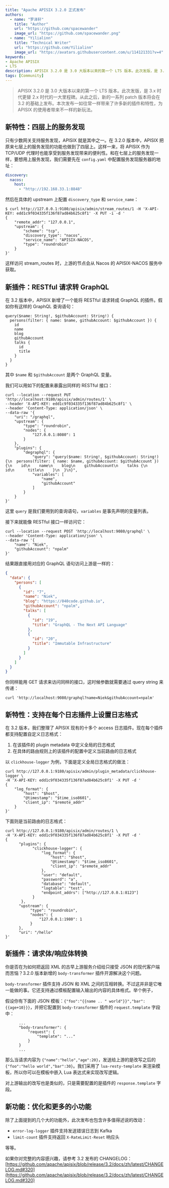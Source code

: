 ```yaml
---
title: "Apache APISIX 3.2.0 正式发布"
authors:
  - name: "罗泽轩"
    title: "Author"
    url: "https://github.com/spacewander"
    image_url: "https://github.com/spacewander.png"
  - name: "Yilialinn"
    title: "Technical Writer"
    url: "https://github.com/Yilialinn"
    image_url: "https://avatars.githubusercontent.com/u/114121331?v=4"
keywords: 
- Apache APISIX
- LTS
description: APISIX 3.2.0 是 3.0 大版本以来的第一个 LTS 版本。此次发版，是 3.x 时代更替 2.x 时代的一大里程碑。从此之后，新的一系列 patch 版本将会在 3.2 的基础上发布。本次发布一如往常一样带来了许多新的插件和特性，为 APISIX 的使用者带来不一样的新玩法。
tags: [Community]
---
```


> APISIX 3.2.0 是 3.0 大版本以来的第一个 LTS 版本。此次发版，是 3.x 时代更替 2.x 时代的一大里程碑。从此之后，新的一系列 patch 版本将会在 3.2 的基础上发布。本次发布一如往常一样带来了许多新的插件和特性，为 APISIX 的使用者带来不一样的新玩法。

<!--truncate-->

## 新特性：四层上的服务发现

只有少数网关支持服务发现，APISIX 就是其中之一。在 3.2.0 版本中，APISIX 把原来七层上的服务发现的功能也做到了四层上。这样一来，将 APISIX 作为 TCP/UDP 代理时也能享受到服务发现带来的便利性。和在七层上的服务发现一样，要想用上服务发现，我们需要先在 `config.yaml` 中配置服务发现服务器的地址：

```yaml
discovery:
  nacos:
    host:
      - "http://192.168.33.1:8848"
```

然后在具体的 upstream 上配置 `discovery_type` 和 `service_name`：

```shell
$ curl http://127.0.0.1:9180/apisix/admin/stream_routes/1 -H 'X-API-KEY: edd1c9f034335f136f87ad84b625c8f1' -X PUT -i -d '
{
    "remote_addr": "127.0.0.1",
    "upstream": {
        "scheme": "tcp",
        "discovery_type": "nacos",
        "service_name": "APISIX-NACOS",
        "type": "roundrobin"
    }
}'
```

这样访问 stream_routes 时，上游的节点会从 Nacos 的 APISIX-NACOS 服务中获取。

## 新插件：RESTful 请求转 GraphQL

在 3.2 版本中，APISIX 新增了一个能将 RESTful 请求转成 GraphQL 的插件。假如你有这样的 GraphQL 查询语句：

```
query($name: String!, $githubAccount: String!) {
  persons(filter: { name: $name, githubAccount: $githubAccount }) {
    id
    name
    blog
    githubAccount
    talks {
      id
      title
    }
  }
}
```

其中 `$name` 和 `$githubAccount` 是两个 GraphQL 变量。

我们可以用如下的配置来暴露出同样的 RESTful 接口：

```shell
curl --location --request PUT 'http://localhost:9180/apisix/admin/routes/1' \
--header 'X-API-KEY: edd1c9f034335f136f87ad84b625c8f1' \
--header 'Content-Type: application/json' \
--data-raw '{
    "uri": "/graphql",
    "upstream": {
        "type": "roundrobin",
        "nodes": {
            "127.0.0.1:8080": 1
        }
    },
    "plugins": {
        "degraphql": {
            "query": "query($name: String!, $githubAccount: String!) {\n  persons(filter: { name: $name, githubAccount: $githubAccount }) {\n    id\n    name\n    blog\n    githubAccount\n    talks {\n      id\n      title\n    }\n  }\n}",
            "variables": [
                "name",
                "githubAccount"
            ]
        }
    }
}'
```

这里 `query` 是我们要用到的查询语句，`variables` 是事先声明的变量列表。

接下来就能像 RESTful 接口一样访问它：

```shell
curl --location --request POST 'http://localhost:9080/graphql' \
--header 'Content-Type: application/json' \
--data-raw '{
    "name": "Niek",
    "githubAccount": "npalm"
}'
```

结果跟直接用对应的 GraphQL 语句访问上游是一样的：

```json
{
  "data": {
    "persons": [
      {
        "id": "7",
        "name": "Niek",
        "blog": "https://040code.github.io",
        "githubAccount": "npalm",
        "talks": [
          {
            "id": "19",
            "title": "GraphQL - The Next API Language"
          },
          {
            "id": "20",
            "title": "Immutable Infrastructure"
          }
        ]
      }
    ]
  }
}
```

你同样能用 GET 请求来访问同样的接口，这时候参数就需要通过 query string 来传递：

```
curl 'http://localhost:9080/graphql?name=Niek&githubAccount=npalm'
```

## 新特性：支持在每个日志插件上设置日志格式

在 3.2 版本，我们整理了 APISIX 现有的十多个 access 日志插件。现在每个插件都支持配置自定义日志格式：

1. 在该插件的 plugin metadata 中定义全局的日志格式
2. 在具体的路由规则上的该插件的配置中定义当前路由的日志格式

以 `clickhouse-logger` 为例，下面是定义全局日志格式的做法：

```shell
curl http://127.0.0.1:9180/apisix/admin/plugin_metadata/clickhouse-logger \
-H 'X-API-KEY: edd1c9f034335f136f87ad84b625c8f1' -X PUT -d '
{
    "log_format": {
        "host": "$host",
        "@timestamp": "$time_iso8601",
        "client_ip": "$remote_addr"
    }
}'
```

下面则是当前路由的日志格式：

```shell
curl http://127.0.0.1:9180/apisix/admin/routes/1 \
-H 'X-API-KEY: edd1c9f034335f136f87ad84b625c8f1' -X PUT -d '
{
      "plugins": {
            "clickhouse-logger": {
                "log_format": {
                    "host": "$host",
                    "@timestamp": "$time_iso8601",
                    "client_ip": "$remote_addr"
                },
                "user": "default",
                "password": "a",
                "database": "default",
                "logtable": "test",
                "endpoint_addrs": ["http://127.0.0.1:8123"]
            }
       },
      "upstream": {
           "type": "roundrobin",
           "nodes": {
               "127.0.0.1:1980": 1
           }
      },
      "uri": "/hello"
}'

```

## 新插件：请求体/响应体转换

你是否在为如何把返回 XML 的古早上游服务介绍给只接受 JSON 的现代客户端而苦恼？3.2.0 版本新增的 `body-transformer` 插件开源解决这个问题。

`body-transformer` 插件支持 JSON 和 XML 之间的互相转换。不过这并非是它唯一能做的事。它还支持通过模板配置输入输出的内容的具体格式。举个例子，

假设你有下面的 JSON 模板：`{"foo":"{{name .. " world"}}","bar":{{age+10}}}`，并把它配置到 `body-transformer` 插件的 `request.template` 字段中：

```
      ...
      "body-transformer": {
          "request": {
              "template": "..."
          }
      }
      ...
```

那么当请求内容为 `{"name":"hello","age":20}`，发送给上游的是改写之后的 `{"foo":"hello world","bar":30}`。我们采用了 `lua-resty-template` 来渲染模板，所以你可以在模板中嵌入 Lua 表达式来实现改写逻辑。

对上游输出的改写也是类似的，只是需要配置的是插件的 `response.template` 字段。

## 新功能：优化和更多的小功能

除了上面提到的几个大的功能外，此次发布也包含许多值得述说的改动：

* `error-log-logger` 插件支持发送错误日志到 Kafka
* `limit-count` 插件支持返回 `X-RateLimit-Reset` 响应头

等等。

如果你对完整的内容感兴趣，请参考 3.2 发布的 CHANGELOG：[https://github.com/apache/apisix/blob/release/3.2/docs/zh/latest/CHANGELOG.md#320](https://github.com/apache/apisix/blob/release/3.2/docs/zh/latest/CHANGELOG.md#320)
